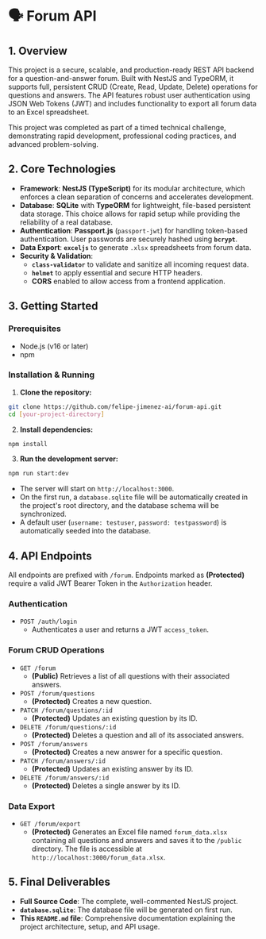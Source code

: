 # 🗣️ Forum API

## 1. Overview

This project is a secure, scalable, and production-ready REST API backend for a question-and-answer forum. Built with NestJS and TypeORM, it supports full, persistent CRUD (Create, Read, Update, Delete) operations for questions and answers. The API features robust user authentication using JSON Web Tokens (JWT) and includes functionality to export all forum data to an Excel spreadsheet.

This project was completed as part of a timed technical challenge, demonstrating rapid development, professional coding practices, and advanced problem-solving.

## 2. Core Technologies

* **Framework**: **NestJS (TypeScript)** for its modular architecture, which enforces a clean separation of concerns and accelerates development.
* **Database**: **SQLite** with **TypeORM** for lightweight, file-based persistent data storage. This choice allows for rapid setup while providing the reliability of a real database.
* **Authentication**: **Passport.js** (`passport-jwt`) for handling token-based authentication. User passwords are securely hashed using **`bcrypt`**.
* **Data Export**: **`exceljs`** to generate `.xlsx` spreadsheets from forum data.
* **Security \& Validation**:
    * **`class-validator`** to validate and sanitize all incoming request data.
    * **`helmet`** to apply essential and secure HTTP headers.
    * **CORS** enabled to allow access from a frontend application.


## 3. Getting Started

### Prerequisites

* Node.js (v16 or later)
* npm


### Installation \& Running

1. **Clone the repository:**

```bash
git clone https://github.com/felipe-jimenez-ai/forum-api.git
cd [your-project-directory]
```

2. **Install dependencies:**

```bash
npm install
```

3. **Run the development server:**

```bash
npm run start:dev
```


* The server will start on `http://localhost:3000`.
* On the first run, a `database.sqlite` file will be automatically created in the project's root directory, and the database schema will be synchronized.
* A default user (`username: testuser`, `password: testpassword`) is automatically seeded into the database.


## 4. API Endpoints

All endpoints are prefixed with `/forum`. Endpoints marked as **(Protected)** require a valid JWT Bearer Token in the `Authorization` header.

### Authentication

* `POST /auth/login`
    * Authenticates a user and returns a JWT `access_token`.


### Forum CRUD Operations

* `GET /forum`
    * **(Public)** Retrieves a list of all questions with their associated answers.
* `POST /forum/questions`
    * **(Protected)** Creates a new question.
* `PATCH /forum/questions/:id`
    * **(Protected)** Updates an existing question by its ID.
* `DELETE /forum/questions/:id`
    * **(Protected)** Deletes a question and all of its associated answers.
* `POST /forum/answers`
    * **(Protected)** Creates a new answer for a specific question.
* `PATCH /forum/answers/:id`
    * **(Protected)** Updates an existing answer by its ID.
* `DELETE /forum/answers/:id`
    * **(Protected)** Deletes a single answer by its ID.


### Data Export

* `GET /forum/export`
    * **(Protected)** Generates an Excel file named `forum_data.xlsx` containing all questions and answers and saves it to the `/public` directory. The file is accessible at `http://localhost:3000/forum_data.xlsx`.


## 5. Final Deliverables

* **Full Source Code**: The complete, well-commented NestJS project.
* **`database.sqlite`**: The database file will be generated on first run.
* **This `README.md` file**: Comprehensive documentation explaining the project architecture, setup, and API usage.

